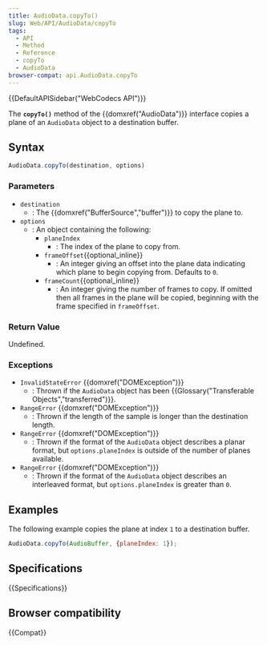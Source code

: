 ```yaml
---
title: AudioData.copyTo()
slug: Web/API/AudioData/copyTo
tags:
  - API
  - Method
  - Reference
  - copyTo
  - AudioData
browser-compat: api.AudioData.copyTo
---
```

{{DefaultAPISidebar("WebCodecs API")}}

The **`copyTo()`** method of the {{domxref("AudioData")}} interface copies a plane of an `AudioData` object to a destination buffer.

## Syntax

```js
AudioData.copyTo(destination, options)
```

### Parameters

- `destination`
  - : The {{domxref("BufferSource","buffer")}} to copy the plane to.
- `options`
  - : An object containing the following:
    - `planeIndex`
      - : The index of the plane to copy from.
    - `frameOffset`{{optional_inline}}
      - : An integer giving an offset into the plane data indicating which plane to begin copying from. Defaults to `0`.
    - `frameCount`{{optional_inline}}
      - : An integer giving the number of frames to copy. If omitted then all frames in the plane will be copied, beginning with the frame specified in `frameOffset`.

### Return Value

Undefined.

### Exceptions

- `InvalidStateError` {{domxref("DOMException")}}
  - : Thrown if the `AudioData` object has been {{Glossary("Transferable Objects","transferred")}}.
- `RangeError` {{domxref("DOMException")}}
  - : Thrown if the length of the sample is longer than the destination length.
- `RangeError` {{domxref("DOMException")}}
  - : Thrown if the format of the `AudioData` object describes a planar format, but `options.planeIndex` is outside of the number of planes available.
- `RangeError` {{domxref("DOMException")}}
  - : Thrown if the format of the `AudioData` object describes an interleaved format, but `options.planeIndex` is greater than `0`.

## Examples

The following example copies the plane at index `1` to a destination buffer.

```js
AudioData.copyTo(AudioBuffer, {planeIndex: 1});
```

## Specifications

{{Specifications}}

## Browser compatibility

{{Compat}}

